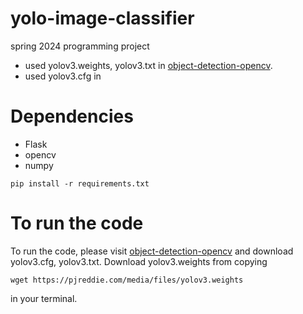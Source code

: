 # yolo-image-classifier
spring 2024 programming project

- used yolov3.weights, yolov3.txt in [object-detection-opencv](https://github.com/arunponnusamy/object-detection-opencv).
- used yolov3.cfg in 
  

# Dependencies
- Flask
- opencv
- numpy

```
pip install -r requirements.txt
```

# To run the code

To run the code, please visit [object-detection-opencv](https://github.com/arunponnusamy/object-detection-opencv) and download yolov3.cfg, yolov3.txt.
Download yolov3.weights from copying
```
wget https://pjreddie.com/media/files/yolov3.weights
```
in your terminal.

